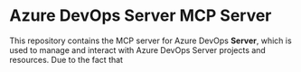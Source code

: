 # Azure DevOps Server MCP Server

This repository contains the MCP server for Azure DevOps **Server**, which is used to manage and interact with Azure DevOps Server projects and resources.
Due to the fact that 